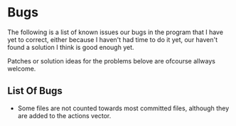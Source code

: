 # Bugs
The following is a list of known issues our bugs in the program that I have yet to correct, either because I haven't had time to do it yet, our haven't found a solution I think is good enough yet.

Patches or solution ideas for the problems belove are ofcourse allways welcome.

## List Of Bugs
- Some files are not counted towards most committed files, although they are added to the actions vector.


